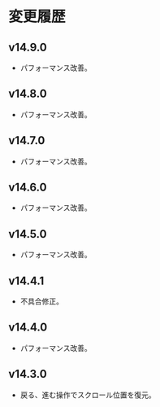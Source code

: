 # 変更履歴

## v14.9.0
* パフォーマンス改善。

## v14.8.0
* パフォーマンス改善。

## v14.7.0
* パフォーマンス改善。

## v14.6.0
* パフォーマンス改善。

## v14.5.0
* パフォーマンス改善。

## v14.4.1
* 不具合修正。

## v14.4.0
* パフォーマンス改善。

## v14.3.0
* 戻る、進む操作でスクロール位置を復元。
